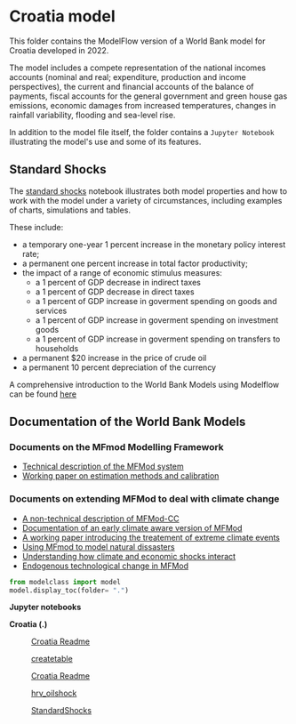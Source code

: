 # Croatia model 

This folder contains the ModelFlow version of a World Bank model for Croatia developed in 2022.

The model includes a compete representation of the national incomes accounts (nominal and real; expenditure, production and income perspectives), the current and financial accounts of the balance of payments, fiscal accounts for the general government and green house gas emissions, economic damages from increased temperatures, changes in rainfall variability, flooding and sea-level rise.

In addition to the model file itself, the folder contains a `Jupyter Notebook` illustrating the model's use and some of its features.

## Standard Shocks

The [standard shocks](standardhsock,.ipynb) notebook illustrates both model properties and how to work with the model under a variety of circumstances, including examples of charts, simulations and tables.

These include:
* a temporary one-year 1 percent increase in the monetary policy interest rate;
* a permanent one percent increase in total factor productivity;
* the impact of a range of economic stimulus measures:
    * a 1 percent of GDP decrease in indirect taxes
    * a 1 percent of GDP decrease in direct taxes
    * a 1 percent of GDP increase in goverment spending on goods and services
    * a 1 percent of GDP increase in goverment spending on investment goods
    * a 1 percent of GDP increase in goverment spending on transfers to households
* a permanent $20 increase in the price of crude oil
* a permanent 10 percent depreciation of the currency

A comprehensive introduction to the World Bank Models using Modelflow can be found [here](http:\\WorldBank_ModelFlow.github.com)

## Documentation of the World Bank Models 

### Documents on the MFmod Modelling Framework
* [Technical description of the MFMod system](https://documents1.worldbank.org/curated/ar/294311565103938951/pdf/The-World-Bank-Macro-Fiscal-Model-Technical-Description.pdf)
* [Working paper on estimation methods and calibration](https://documents1.worldbank.org/curated/en/662391562848917501/pdf/Estimating-and-Calibrating-MFMod-A-Panel-Data-Approach-to-Identifying-the-Parameters-of-Data-Poor-Countries-in-the-World-Banks-Structural-Macro-Model.pdf)

### Documents on extending MFMod to deal with climate change
* [A non-technical description of MFMod-CC](http://documents1.worldbank.org/curated/en/099032024143519428/pdf/P1798481f736a60901926013064b52193a2.pdf)
* [Documentation of an early climate aware version of MFMod](https://documents1.worldbank.org/curated/en/747101632403308927/pdf/Climate-Modeling-for-Macroeconomic-Policy-A-Case-Study-for-Pakistan.pdf)
* [A working paper introducing the treatement of extreme climate events](https://documents1.worldbank.org/curated/en/593351609776234361/pdf/Macroeconomic-Modeling-of-Managing-Hurricane-Damage-in-the-Caribbean-The-Case-of-Jamaica.pdf)
* [Using MFmod to model natural dissasters](https://openknowledge.worldbank.org/entities/publication/a6c7acdd-0213-530b-b221-7123aefdfb77)
* [Understanding how climate and economic shocks interact](https://www.preventionweb.net/media/95107/download?startDownload=20250110)
* [Endogenous technological change in MFMod](https://documents.worldbank.org/en/publication/documents-reports/documentdetail/099735005082423970/IDU117d8923a1226614d42196d115fb48f7c219b)


```python
from modelclass import model 
model.display_toc(folder= ".")
```


**Jupyter notebooks**



<b>Croatia (.)</b>



&nbsp; &nbsp; &nbsp; &nbsp; &nbsp; <a href="Croatia Readme.ipynb" target="_blank">Croatia Readme</a>



&nbsp; &nbsp; &nbsp; &nbsp; &nbsp; <a href="createtable.ipynb" target="_blank">createtable</a>



&nbsp; &nbsp; &nbsp; &nbsp; &nbsp; <a href="Croatia Readme.ipynb" target="_blank">Croatia Readme</a>



&nbsp; &nbsp; &nbsp; &nbsp; &nbsp; <a href="hrv_oilshock.ipynb" target="_blank">hrv_oilshock</a>



&nbsp; &nbsp; &nbsp; &nbsp; &nbsp; <a href="StandardShocks.ipynb" target="_blank">StandardShocks</a>



```python

```
